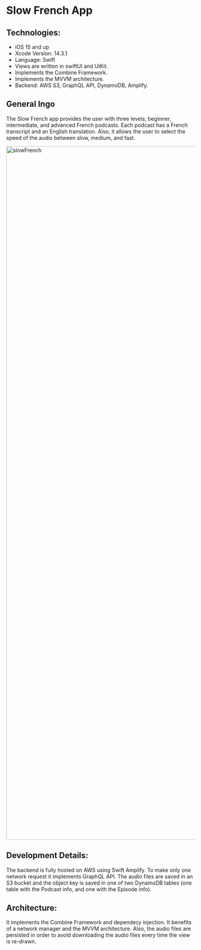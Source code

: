 # Slow French App

## Technologies:
- iOS 15 and up
- Xcode Version: 14.3.1
- Language: Swift
- Views are written in swiftUI and UIKit.
- Implements the Combine Framework.
- Implements the MVVM architecture.
- Backend: AWS S3, GraphQL API, DynamoDB, Amplify.

## General Ingo
The Slow French app provides the user with three levels; beginner, intermediate, and advanced French podcasts. Each podcast has a French transcript and an English translation. Also, it allows the user to select the speed of the audio between slow, medium, and fast.

<img width="1848" alt="slowFrench" src="https://github.com/andrearamonroy/AWSGraphQLApi/assets/54419381/9cf2e10b-467f-4c74-bcf0-62839d9eb9f9">

## Development Details:
The backend is fully hosted on AWS using Swift Amplify. 
To make only one network request it implements GraphQL API.
The audio files are saved in an S3 bucket and the object key is saved in one of two DynamoDB tables (one table with the Podcast info, and one with the Episode info). 

## Architecture:
It implements the Combine Framework and dependecy injection.
It benefits of a network manager and the MVVM architecture. 
Also, the audio files are persisted in order to avoid downloading the audio files every time the view is re-drawn.
